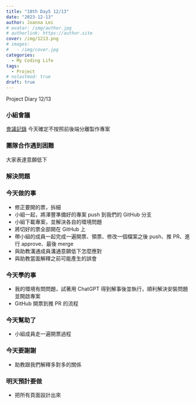 ```yaml
---
title: "18th Day5 12/13"
date: "2023-12-13"
author: Joanna Lei
# avatar: /img/author.jpg
# authorlink: https://author.site
cover: /img/1213.png
# images:
#   - /img/cover.jpg
categories:
  - My Coding Life
tags:
  - Project
# nolastmod: true
draft: true
---
```


Project Diary 12/13

<!--more-->

### 小組會議

[會議記錄](https://hackmd.io/@AdoraTeam/SJULwBtEkl)
今天確定不按照前後端分離製作專案

### 團隊合作遇到困難

大家表達意願低下

### 解決問題

### 今天做的事

- 修正要開的票，拆細
- 小組一起，將澤豐準備好的專案 push 到我們的 GitHub 分支
- 小組下載專案，並解決各自的環境問題
- 將切好的票全部開在 GitHub 上
- 帶小組的成員一起完成一遍開票、領票、修改一個檔案之後 push、推 PR、進行 approve、最後 merge
- 與助教溝通成員溝通意願低下怎麼應對
- 與助教當面解釋之前可能產生的誤會

### 今天學的事

- 我的環境有問問題，試著用 ChatGPT 得到解事後並執行，順利解決安裝問題並開啟專案
- GitHub 開票到推 PR 的流程

### 今天幫助了

- 小組成員走一遍開票過程

### 今天要謝謝

- 助教跟我們解釋多對多的關係

### 明天預計要做

- 把所有頁面設計出來
